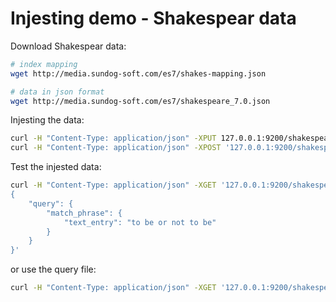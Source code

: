 # Injesting demo - Shakespear data

Download Shakespear data:
```bash
# index mapping
wget http://media.sundog-soft.com/es7/shakes-mapping.json

# data in json format
wget http://media.sundog-soft.com/es7/shakespeare_7.0.json
```

Injesting the data:
```bash
curl -H "Content-Type: application/json" -XPUT 127.0.0.1:9200/shakespeare --data-binary @shakes-mapping.json
curl -H "Content-Type: application/json" -XPOST '127.0.0.1:9200/shakespeare/_bulk' --data-binary @shakespeare_7.0.json
```

Test the injested data:
```bash
curl -H "Content-Type: application/json" -XGET '127.0.0.1:9200/shakespeare/_search?pretty' -d '
{
    "query": {
        "match_phrase": {
            "text_entry": "to be or not to be"
        }
    }
}'
```

or use the query file:
```bash
curl -H "Content-Type: application/json" -XGET '127.0.0.1:9200/shakespeare/_search?pretty' -d @query.json
```